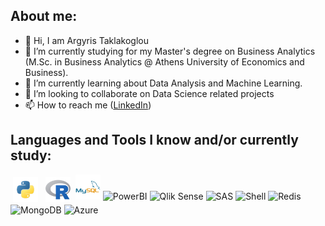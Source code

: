 ## About me:

- 👋 Hi, I am Argyris Taklakoglou
- 🔭 I’m currently studying for my Master's degree on Business Analytics (M.Sc. in Business Analytics @ Athens University of Economics and Business).
- 🌱 I’m currently learning about Data Analysis and Machine Learning.
- 💞️ I’m looking to collaborate on Data Science related projects
- 📫 How to reach me ([LinkedIn](https://www.linkedin.com/in/argyris-taklakoglou-b3b089184/))

<!--
**ArgTaklakoglou/ArgTaklakoglou** is a ✨ _special_ ✨ repository because its `README.md` (this file) appears on your GitHub profile.
--->

## Languages and Tools I know and/or currently study:

<img src="https://raw.githubusercontent.com/github/explore/80688e429a7d4ef2fca1e82350fe8e3517d3494d/topics/python/python.png" alt="Python" height="40" style="vertical-align:top; margin:4px"> <img src="https://raw.githubusercontent.com/github/explore/80688e429a7d4ef2fca1e82350fe8e3517d3494d/topics/r/r.png" alt="r" height="40" style="vertical-align:top; margin:4px">   <img src="https://raw.githubusercontent.com/devicons/devicon/master/icons/mysql/mysql-original-wordmark.svg" alt="mysql" width="40" height="40"/> </a>  <img src='https://github.com/microsoft/PowerBI-Icons/blob/main/PNG/Icon-Obsolete2020Black.png' alt='PowerBI' height='40'> <img src='https://seekvectorlogo.com/wp-content/uploads/2019/04/qlik-vector-logo.png' alt='Qlik Sense' height='40'> <img src='https://upload.wikimedia.org/wikipedia/commons/thumb/1/10/SAS_logo_horiz.svg/1280px-SAS_logo_horiz.svg.png' alt='SAS' height='40'> <img src='https://e7.pngegg.com/pngimages/704/597/png-clipart-computer-icons-command-line-interface-linux-system-console-command-line-icon-miscellaneous-text-thumbnail.png' alt='Shell' height='40'>   <img src='https://cdn4.iconfinder.com/data/icons/redis-2/1451/Untitled-2-512.png' alt='Redis' height='40'>  <img src='https://static1.s123-cdn-static-a.com/uploads/4603400/800_5fc61d7d90e44.png' alt='MongoDB' height='40'>  <img src='https://upload.wikimedia.org/wikipedia/commons/thumb/f/fa/Microsoft_Azure.svg/1200px-Microsoft_Azure.svg.png' alt='Azure' height='40'>  















